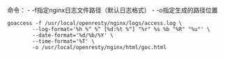 

命令：
	- -f指定nginx日志文件路径（默认日志格式）
	- -o指定生成的路径位置
 ```
goaccess -f /usr/local/openresty/nginx/logs/access.log \
         --log-format='%h %^ %^ [%d:%t %^] "%r" %s %b "%R" "%u"' \
         --date-format='%d/%b/%Y' \
         --time-format='%T' \
         -o /usr/local/openresty/nginx/html/goc.html

```